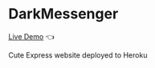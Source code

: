 # DarkMessenger

[Live Demo](https://sheltered-beyond-82013.herokuapp.com/) :point_left:

Cute Express website deployed to Heroku
